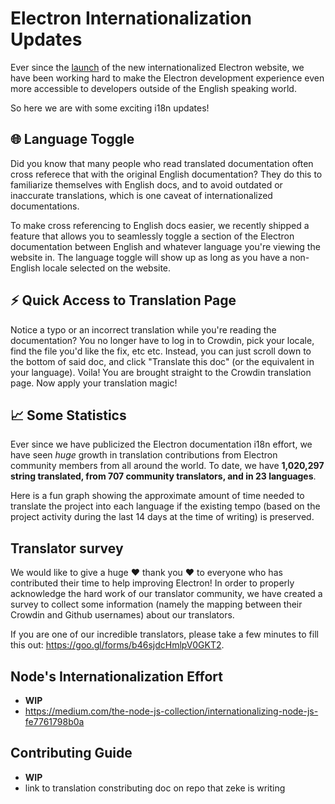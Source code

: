 # Electron Internationalization Updates

Ever since the [launch](https://electronjs.org/blog/new-website) of the new internationalized Electron website, we have been working hard to make the Electron development experience even more accessible to developers outside of the English speaking world.

So here we are with some exciting i18n updates!

## 🌐 Language Toggle

Did you know that many people who read translated documentation often cross referece that with the original English documentation? They do this to familiarize themselves with English docs, and to avoid outdated or inaccurate translations, which is one caveat of internationalized documentations.

To make cross referencing to English docs easier, we recently shipped a feature that allows you to seamlessly toggle a section of the Electron documentation between English and whatever language you're viewing the website in. The language toggle will show up as long as you have a non-English locale selected on the website.

## ⚡️ Quick Access to Translation Page

Notice a typo or an incorrect translation while you're reading the documentation? You no longer have to log in to Crowdin, pick your locale, find the file you'd like the fix, etc etc. Instead, you can just scroll down to the bottom of said doc, and click "Translate this doc" (or the equivalent in your language). Voila! You are brought straight to the Crowdin translation page. Now apply your translation magic!

## 📈 Some Statistics

Ever since we have publicized the Electron documentation i18n effort, we have seen _huge_ growth in translation contributions from Electron community members from all around the world. To date, we have **1,020,297 string translated, from 707 community translators, and in 23 languages**.

Here is a fun graph showing the approximate amount of time needed to translate the project into each language if the existing tempo (based on the project activity during the last 14 days at the time of writing) is preserved.

## Translator survey

We would like to give a huge ❤️ thank you ❤️ to everyone who has contributed their time to help improving Electron! In order to properly acknowledge the hard work of our translator community, we have created a survey to collect some information (namely the mapping between their Crowdin and Github usernames) about our translators.

If you are one of our incredible translators, please take a few minutes to fill this out: https://goo.gl/forms/b46sjdcHmlpV0GKT2.

## Node's Internationalization Effort
- **WIP**
- https://medium.com/the-node-js-collection/internationalizing-node-js-fe7761798b0a

## Contributing Guide
- **WIP**
- link to translation constributing doc on repo that zeke is writing